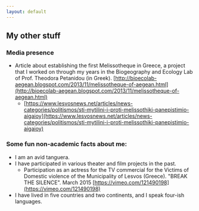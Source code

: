 ```yaml
---
layout: default
---
```


## My other stuff



### Media presence
 * Article about establishing the first Melissotheque in Greece, a project that I worked on through my years in the Biogeography and Ecology Lab of Prof. Theodora Petanidou (in Greek). [http://bioecolab-aegean.blogspot.com/2013/11/melissotheque-of-aegean.html](http://bioecolab-aegean.blogspot.com/2013/11/melissotheque-of-aegean.html)
   * [https://www.lesvosnews.net/articles/news-categories/politismos/sti-mytilini-i-proti-melissothiki-panepistimio-aigaioy](https://www.lesvosnews.net/articles/news-categories/politismos/sti-mytilini-i-proti-melissothiki-panepistimio-aigaioy)



### Some fun non-academic facts about me:
 * I am an avid tanguera.
 * I have participated in various theater and film projects in the past.
   *  Participation as an actress for the TV commercial for the Victims of Domestic violence of the Municipality of Lesvos (Greece). "BREAK THE SILENCE". March 2015 [https://vimeo.com/121490198](https://vimeo.com/121490198)
 * I have lived in five countries and two continents, and I speak four-ish languages.
